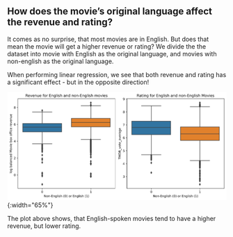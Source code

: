 ## How does the movie’s original language affect the revenue and rating?

It comes as no surprise, that most movies are in English. But does that mean the movie will get a higher revenue or rating? We divide the the dataset into movie with English as the original language, and movies with non-english as the original language.

When performing linear regression, we see that both revenue and rating has a significant effect - but in the opposite direction!

![Revenue for english and non-english movies](figures/language/boxplots.png){:width="65%"}

The plot above shows, that English-spoken movies tend to have a higher revenue, but lower rating.